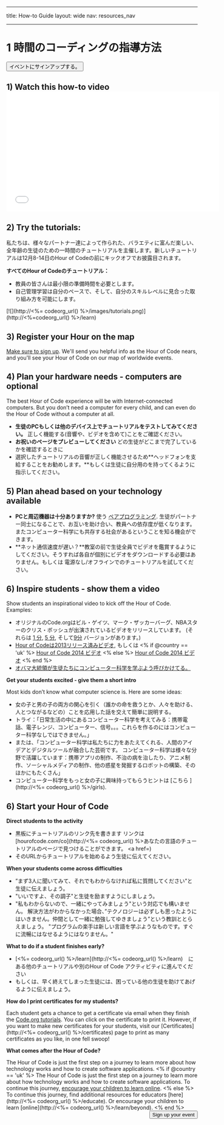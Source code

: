 * * *

title: How-to Guide layout: wide nav: resources_nav

* * *

<div class="row">
  <h1 class="col-sm-6">
    1 時間のコーディングの指導方法
  </h1>
  
  <div class="col-sm-6 button-container centered">
    <a href="<%= hoc_uri('/#join') %>"><button class="signup-button">イベントにサインアップする。</button></a>
  </div>
</div>

## 1) Watch this how-to video <iframe width="560" height="315" src="//www.youtube.com/embed/tQeSke4hIds" frameborder="0" allowfullscreen></iframe>
## 2) Try the tutorials:

私たちは、様々なパートナー達によって作られた、バラエティに富んだ楽しい、全年齢の生徒のための一時間のチュートリアルを主催します。新しいチュートリアルは12月8-14日のHour of Codeの前にキックオフでお披露目されます。

**すべてのHour of Codeのチュートリアル：**

  * 教員の皆さんは最小限の準備時間を必要とします。
  * 自己管理学習は自分のペースで、そして、自分のスキルレベルに見合った取り組み方を可能にします。

[![](http://<%= codeorg_url() %>/images/tutorials.png)](http://<%=codeorg_url() %>/learn)

## 3) Register your Hour on the map

[Make sure to sign up](<%= hoc_uri('/') %>). We'll send you helpful info as the Hour of Code nears, and you'll see your Hour of Code on our map of worldwide events.

## 4) Plan your hardware needs - computers are optional

The best Hour of Code experience will be with Internet-connected computers. But you don’t need a computer for every child, and can even do the Hour of Code without a computer at all.

  * **生徒のPCもしくは他のデバイス上でチュートリアルをテストしてみてください。** 正しく機能する(音響や、ビデオを含めて)ことをご確認ください。
  * **お祝いのページをプレビューしてください** どの生徒がどこまで完了しているかを確認するときに 
  * 選択したチュートリアルの音響が正しく機能させるため**ヘッドフォンを支給することをお勧めします。**もしくは生徒に自分用のを持ってくるように指示してください。 

## 5) Plan ahead based on your technology available

  * **PCと周辺機器は十分ありますか?** 使う [ペアプログラミング](http://www.ncwit.org/resources/pair-programming-box-power-collaborative-learning). 生徒がパートナー同士になることで、お互いを助け合い、教員への依存度が低くなります。 またコンピューター科学にも共存する社会があるということを知る機会ができます。
  * **ネット通信速度が遅い？**教室の前で生徒全員でビデオを鑑賞するようにしてください。そうすれば各自が個別にビデオをダウンロードする必要はありません。もしくは 電源なし/オフラインでのチュートリアルを試してください。

## 6) Inspire students - show them a video

Show students an inspirational video to kick off the Hour of Code. Examples:

  * オリジナルのCode.orgはビル・ゲイツ、マーク・ザッカーバーグ、NBAスターのクリス・ボッシュが出演されているビデオをリリースしています。 (それらは [1 分](https://www.youtube.com/watch?v=qYZF6oIZtfc), [5 分](https://www.youtube.com/watch?v=nKIu9yen5nc), そして[9分](https://www.youtube.com/watch?v=dU1xS07N-FA) バージョンがあります。)
  * [Hour of Codeは2013リリース済みビデオ](https://www.youtube.com/watch?v=FC5FbmsH4fw), もしくは <% if @country == 'uk' %> [Hour of Code 2014 ビデオ](https://www.youtube.com/watch?v=96B5-JGA9EQ) <% else %> [Hour of Code 2014 ビデオ](https://www.youtube.com/watch?v=rH7AjDMz_dc&index=2&list=PLzdnOPI1iJNe1WmdkMG-Ca8cLQpdEAL7Q) <% end %>
  * [オバマ大統領が生徒たちにコンピューター科学を学ぶよう呼びかけてる。](https://www.youtube.com/watch?v=6XvmhE1J9PY)

**Get your students excited - give them a short intro**

Most kids don’t know what computer science is. Here are some ideas:

  * 女の子と男の子の両方の関心を引く（誰かの命を救うとか、人々を助ける、人とつながるなどの）ことを応用した話を交えて簡単に説明する。
  * トライ：「日常生活の中にあるコンピューター科学を考えてみる：携帯電話、電子レンジ、コンピューター、信号。。。これらを作るのにはコンピューター科学なしではできません。」
  * または、「コンピューター科学は私たちに力をあたえてくれる、人間のアイデアとデジタルツールが融合した芸術です。 コンピューター科学は様々な分野で活躍しています：携帯アプリの制作、不治の病を治したり、アニメ制作、ソーシャルメディアの制作、他の惑星を発掘するロボットの構築、そのほかにもたくさん」
  * コンピューター科学をもっと女の子に興味持ってもらうヒントは [こちら ](http://<%= codeorg_url() %>/girls). 

## 6) Start your Hour of Code

**Direct students to the activity**

  * 黒板にチュートリアルのリンク先を書きます リンクは[hourofcode.com/co](http://<%= codeorg_url() %>あなたの言語のチュートリアル</a>のページで見つけることができます。 <a href=)
  * そのURLからチュートリアルを始めるよう生徒に伝えてください。

**When your students come across difficulties**

  * ”まず3人に聞いてみて、それでもわからなければ私に質問してください”と生徒に伝えましょう。
  * "いいですよ、その調子"と生徒を励ますようにしましょう。
  * "私もわからないので、一緒にやってみましょう"という対応でも構いません。 解決方法がわからなかった場合、”テクノロジーは必ずしも思ったようにはいきません。仲間として一緒に勉強してゆきましょう”という教訓ととらえましょう。 "プログラムの楽手は新しい言語を学ぶようなものです。すぐに流暢にはなせるようにはなりません。"

**What to do if a student finishes early?**

  * [<%= codeorg_url() %>/learn](http://<%= codeorg_url() %>/learn)　にある他のチュートリアルや別のHour of Code アクティビティに進んでください
  * もしくは、早く終えてしまった生徒には、困っている他の生徒を助けてあげるように伝えましょう。

**How do I print certificates for my students?**

Each student gets a chance to get a certificate via email when they finish the [Code.org tutorials](http://studio.code.org). You can click on the certificate to print it. However, if you want to make new certificates for your students, visit our [Certificates](http://<%= codeorg_url() %>/certificates) page to print as many certificates as you like, in one fell swoop!

**What comes after the Hour of Code?**

The Hour of Code is just the first step on a journey to learn more about how technology works and how to create software applications. <% if @country == 'uk' %> The Hour of Code is just the first step on a journey to learn more about how technology works and how to create software applications. To continue this journey, [encourage your children to learn online](http://uk.code.org/learn/beyond). <% else %> To continue this journey, find additional resources for educators [here](http://<%= codeorg_url() %>/educate). Or encourage your children to learn [online](http://<%= codeorg_url() %>/learn/beyond). <% end %> <a style="display: block" href="<%= hoc_uri('/#join') %>"><button style="float: right;">Sign up your event</button></a>